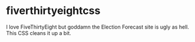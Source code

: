 # fiverthirtyeightcss

I love FiveThirtyEight but goddamn the Election Forecast site is ugly as hell. This CSS cleans it up a bit. 
